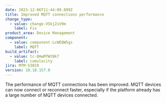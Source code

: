 ```yaml
---
date: 2023-12-06T11:44:09.899Z
title: Improved MQTT connections performance
change_type:
  - value: change-VSkj2iV9m
    label: Fix
product_area: Device Management
component:
  - value: component-LcWEQW5gs
    label: MQTT
build_artifact:
  - value: tc-QHwMfWtBk7
    label: cumulocity
jira: MTM-53819
version: 10.18.157.0
---
```

The performance of MQTT connections has been improved.  MQTT devices can now connect or reconnect faster, especially if the platform already has a large number of MQTT devices connected.
